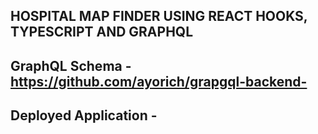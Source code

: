 ## HOSPITAL MAP FINDER USING REACT HOOKS, TYPESCRIPT AND GRAPHQL
## GraphQL Schema - https://github.com/ayorich/grapgql-backend-
## Deployed Application - 
